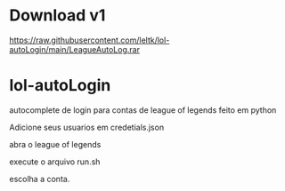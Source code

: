 # Download v1

https://raw.githubusercontent.com/leltk/lol-autoLogin/main/LeagueAutoLog.rar

# lol-autoLogin
autocomplete de login para contas de league of legends feito em python

Adicione seus usuarios em credetials.json

abra o league of legends

execute o arquivo run.sh

escolha a conta.

